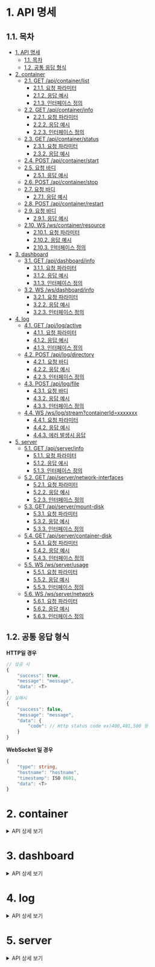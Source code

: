 # 1. API 명세

## 1.1. 목차

- [1. API 명세](#1-api-명세)
  - [1.1. 목차](#11-목차)
  - [1.2. 공통 응답 형식](#12-공통-응답-형식)
- [2. container](#2-container)
  - [2.1. GET /api/container/list](#21-get-apicontainerlist)
    - [2.1.1. 요청 파라미터](#211-요청-파라미터)
    - [2.1.2. 응답 예시](#212-응답-예시)
    - [2.1.3. 인터페이스 정의](#213-인터페이스-정의)
  - [2.2. GET /api/container/info](#22-getapicontainerinfo)
    - [2.2.1. 요청 파라미터](#221-요청-파라미터)
    - [2.2.2. 응답 예시](#222-응답-예시)
    - [2.2.3. 인터페이스 정의](#223-인터페이스-정의)
  - [2.3. GET /api/container/status](#23-getapicontainerstatus)
    - [2.3.1. 요청 파라미터](#231-요청-파라미터)
    - [2.3.2. 응답 예시](#232-응답-예시)
  - [2.4. POST /api/container/start](#24-postapicontainerstart)
  - [2.5. 요청 바디](#25-요청-바디)
    - [2.5.1. 응답 예시](#251-응답-예시)
  - [2.6. POST /api/container/stop](#26-postapicontainerstop)
  - [2.7. 요청 바디](#27-요청-바디)
    - [2.7.1. 응답 예시](#271-응답-예시)
  - [2.8. POST /api/container/restart](#28-postapicontainerrestart)
  - [2.9. 요청 바디](#29-요청-바디)
    - [2.9.1. 응답 예시](#291-응답-예시)
  - [2.10. WS /ws/container/resource](#210-ws-wscontainerresource)
    - [2.10.1. 요청 파라미터](#2101-요청-파라미터)
    - [2.10.2. 응답 예시](#2102-응답-예시)
    - [2.10.3. 인터페이스 정의](#2103-인터페이스-정의)
- [3. dashboard](#3-dashboard)
  - [3.1. GET /api/dashboard/info](#31-get-apidashboardinfo)
    - [3.1.1. 요청 파라미터](#311-요청-파라미터)
    - [3.1.2. 응답 예시](#312-응답-예시)
    - [3.1.3. 인터페이스 정의](#313-인터페이스-정의)
  - [3.2. WS /ws/dashboard/info](#32-ws-wsdashboardinfo)
    - [3.2.1. 요청 파라미터](#321-요청-파라미터)
    - [3.2.2. 응답 예시](#322-응답-예시)
    - [3.2.3. 인터페이스 정의](#323-인터페이스-정의)
- [4. log](#4-log)
  - [4.1. GET /api/log/active](#41-get-apilogactive)
    - [4.1.1. 요청 파라미터](#411-요청-파라미터)
    - [4.1.2. 응답 예시](#412-응답-예시)
    - [4.1.3. 인터페이스 정의](#413-인터페이스-정의)
  - [4.2. POST /api/log/directory](#42-post-apilogdirectory)
    - [4.2.1. 요청 바디](#421-요청-바디)
    - [4.2.2. 응답 예시](#422-응답-예시)
    - [4.2.3. 인터페이스 정의](#423-인터페이스-정의)
  - [4.3. POST /api/log/file](#43-post-apilogfile)
    - [4.3.1. 요청 바디](#431-요청-바디)
    - [4.3.2. 응답 예시](#432-응답-예시)
    - [4.3.3. 인터페이스 정의](#433-인터페이스-정의)
  - [4.4. WS /ws/log/stream?containerId=xxxxxxx](#44-ws-wslogstreamcontaineridxxxxxxx)
    - [4.4.1. 요청 파라미터](#441-요청-파라미터)
    - [4.4.2. 응답 예시](#442-응답-예시)
    - [4.4.3. 에러 발생시 응답](#443-에러-발생시-응답)
- [5. server](#5-server)
  - [5.1. GET /api/server/info](#51-get-apiserverinfo)
    - [5.1.1. 요청 파라미터](#511-요청-파라미터)
    - [5.1.2. 응답 예시](#512-응답-예시)
    - [5.1.3. 인터페이스 정의](#513-인터페이스-정의)
  - [5.2. GET /api/server/network-interfaces](#52-get-apiservernetwork-interfaces)
    - [5.2.1. 요청 파라미터](#521-요청-파라미터)
    - [5.2.2. 응답 예시](#522-응답-예시)
    - [5.2.3. 인터페이스 정의](#523-인터페이스-정의)
  - [5.3. GET /api/server/mount-disk](#53-get-apiservermount-disk)
    - [5.3.1. 요청 파라미터](#531-요청-파라미터)
    - [5.3.2. 응답 예시](#532-응답-예시)
    - [5.3.3. 인터페이스 정의](#533-인터페이스-정의)
  - [5.4. GET /api/server/container-disk](#54-get-apiservercontainer-disk)
    - [5.4.1. 요청 파라미터](#541-요청-파라미터)
    - [5.4.2. 응답 예시](#542-응답-예시)
    - [5.4.3. 인터페이스 정의](#543-인터페이스-정의)
  - [5.5. WS /ws/server/usage](#55-ws-wsserverusage)
    - [5.5.1. 요청 파라미터](#551-요청-파라미터)
    - [5.5.2. 응답 예시](#552-응답-예시)
    - [5.5.3. 인터페이스 정의](#553-인터페이스-정의)
  - [5.6. WS /ws/server/network](#56-ws-wsservernetwork)
    - [5.6.1. 요청 파라미터](#561-요청-파라미터)
    - [5.6.2. 응답 예시](#562-응답-예시)
    - [5.6.3. 인터페이스 정의](#563-인터페이스-정의)

## 1.2. 공통 응답 형식

**HTTP일 경우**

```typescript
// 성공 시
{
    "success": true,
    "message": "message",
    "data": <T>
}
// 실패시
{
    "success": false,
    "message": "message",
    "data": {
        "code": // Http status code ex)400,401,500 등
    }
}
```

**WebSocket 일 경우**

```typescript
{
    "type": string,
    "hostname": "hostname",
    "timestamp": ISO 8601,
    "data": <T>
}
```

# 2. container

<details>
<summary>API 상세 보기</summary>

## 2.1. GET /api/container/list

컨테이너 리스트 조회

### 2.1.1. 요청 파라미터

없음

### 2.1.2. 응답 예시

```json
{
    "success": true,
    "message": "컨테이너 리스트 조회 성공",
    "data": [
        {
            "id": "123abcd",
            "name": "ray-server",
            "image": "mysql:8.0",
            "status": "Up 12 days",
            "ports": "0.0.0.0:1234->5678/tcp",
            "network": "jin-network"
        }
    ]
}
```

### 2.1.3. 인터페이스 정의

```typescript
/** 컨테이너 정보 */
export interface ContainerVo {
    /** 컨테이너 ID (ex: '123abcd') */
    id: string;

    /** 컨테이너 이름 (ex: 'ray-server') */
    name: string;

    /** 도커 이미지 (ex: 'mysql:8.0') */
    image: string;

    /** 컨테이너 실행 시간 (ex: Up 12 days) */
    status: string;

    /** 바인딩된 포트 (ex: '0.0.0.0:1234 -> 5678/tcp') */
    ports: string;

    /** 사용중인 네트워크 (ex: 'jin-network') */
    network: string;

    /** 사용중인 디스크 용량(byte) */
    diskUsage?: number;
}
```

## 2.2. GET /api/container/info

컨테이너 **상세 정보** 조회

### 2.2.1. 요청 파라미터

| 이름        | 위치  | 타입   | 필수 | 설명                     |
| ----------- | ----- | ------ | ---- | ------------------------ |
| containerId | Query | string | O    | 12 ~ 64 hex, 컨테이너 ID |

### 2.2.2. 응답 예시

```json
{
    "success": true,
    "message": "컨테이너 상태 조회 성공",
    "data": {
        "id": "123abcd",
        "name": "ray-server",
        "image": "mysql:8.0",
        "status": "Up 12 days",
        "ports": "0.0.0.0:1234->5678/tcp",
        "network": "jin-network"
    }
}
```

### 2.2.3. 인터페이스 정의

```typescript
/** 컨테이너 정보 */
export interface ContainerVo {
    {/* 위와 동일 */}
}
```

## 2.3. GET /api/container/status

컨테이너 실행 상태(Running / Stopped) 조회

### 2.3.1. 요청 파라미터

| 이름        | 위치  | 타입   | 필수  | 설명                     |
| ----------- | ----- | ------ | ----- | ------------------------ |
| containerId | Query | string | **O** | 12 ~ 64 hex, 컨테이너 ID |

### 2.3.2. 응답 예시

```json
{
    "success": true,
    "message": "컨테이너 상태 조회 성공",
    "data": true // or false
}
```

## 2.4. POST /api/container/start

특정 컨테이너 실행

## 2.5. 요청 바디

| 필드 | 타입   | 필수 | 설명        |
| ---- | ------ | ---- | ----------- |
| id   | string | O    | 컨테이너 ID |

### 2.5.1. 응답 예시

```json
{
    "success": true,
    "message": "컨테이너 시작 성공",
    "data": null
}
```

## 2.6. POST /api/container/stop

특정 컨테이너 중지

## 2.7. 요청 바디

| 필드 | 타입   | 필수 | 설명        |
| ---- | ------ | ---- | ----------- |
| id   | string | O    | 컨테이너 ID |

### 2.7.1. 응답 예시

```json
{
    "success": true,
    "message": "컨테이너 중지 성공",
    "data": null
}
```

## 2.8. POST /api/container/restart

특정 컨테이너 재시작

## 2.9. 요청 바디

| 필드 | 타입   | 필수 | 설명        |
| ---- | ------ | ---- | ----------- |
| id   | string | O    | 컨테이너 ID |

### 2.9.1. 응답 예시

```json
{
    "success": true,
    "message": "컨테이너 재시작 성공",
    "data": null
}
```

## 2.10. WS /ws/container/resource

컨테이너별 리소스 사용량 제공

### 2.10.1. 요청 파라미터

| 이름        | 위치  | 타입   | 필수  | 설명                     |
| ----------- | ----- | ------ | ----- | ------------------------ |
| containerId | Query | string | **O** | 12 ~ 64 hex, 컨테이너 ID |

### 2.10.2. 응답 예시

```json
{
    "type": "containerResource",
    "hostname": "agent-01",
    "timestamp": "2025-05-06T12:00:00Z",
    "data": {
        "cpu": {
            "percent": 34.7
        },
        "memory": {
            "percent": 58.2
        }
    }
}
```

### 2.10.3. 인터페이스 정의

```typescript
/** 컨테이너별 실시간 사용량 */
export interface ContainerResourceStreamVo {
    cpu: {
        percent: number;
    };
    memory: {
        percent: number;
    };
}
```

</details>

# 3. dashboard

<details>
<summary>API 상세 보기</summary>

## 3.1. GET /api/dashboard/info

대시보드 조회

-   서버 디스크 사용율
-   서버 가동시간 제공(반올림)

### 3.1.1. 요청 파라미터

없음

### 3.1.2. 응답 예시

```json
{
    "success": true,
    "message": "대시보드 조회 성공",
    "data": {
        "diskUsage": 35,
        "uptimeHours": 30
    }
}
```

### 3.1.3. 인터페이스 정의

```typescript
/** 대시보드용 시스템 사용 요약 */
export interface SysUsageVo {
    /** 디스크 사용량(%) */
    diskUsage: number;
    /** 서버 가동시간(1시간 단위로 반올림) */
    uptimeHours: number;
}
```

## 3.2. WS /ws/dashboard/info

대시보드용 실시간 자원 조회

### 3.2.1. 요청 파라미터

없음

### 3.2.2. 응답 예시

```json
{
    "type": "server-usage",
    "hostname": "agent-01",
    "timestamp": "2025-05-06T12:00:00Z",
    "data": {
        "cpuPercent": 34.7,
        "memoryPercent": 58.2,
        "networkUsage": 32,
        "runningContainer": {
            "id": "123XXX123",
            "name": "ray-server",
            "image": "nginx",
            "status": "Up12Days",
            "ports": "0.0.0.0:1234 -> 5678/tcp",
            "network": "jin-network",
            "usage": {
                "cpu": {
                    "percent": 34.7
                },
                "memory": {
                    "percent": 58.2
                }
            }
        }
    }
}
```

### 3.2.3. 인터페이스 정의

```typescript
/** 대시보드용 실시간 서버 사용량 */
export interface SysUsageStreamVo {
    /** CPU 사용률 (%) */
    cpuPercent: number;

    /** 메모리 사용률 (%) */
    memoryPercent: number;

    /** 네트워크 사용량 (수신 + 송신 합산, 단위: bps) */
    networkUsage: number;

    /** 실행중인 컨테이너 */
    runningContainer: RunningContainer[];
}

export interface RunningContainer extends ContainerVo {
    /** 사용율(cpu, mem) */
    usage: ContainerResourceStreamVo;
}
/** 컨테이너 정보 */
export interface ContainerVo {
    /** 컨테이너 ID (ex: '123abcd') */
    id: string;

    /** 컨테이너 이름 (ex: 'ray-server') */
    name: string;

    /** 도커 이미지 (ex: 'mysql:8.0') */
    image: string;

    /** 컨테이너 실행 시간 (ex: Up 12 days) */
    status: string;

    /** 바인딩된 포트 (ex: '0.0.0.0:1234 -> 5678/tcp') */
    ports: string;

    /** 사용중인 네트워크 (ex: 'jin-network') */
    network: string;

    /** 사용중인 디스크 용량(byte) */
    diskUsage?: number;
}
```

</details>

# 4. log

<details>
<summary>API 상세 보기</summary>

## 4.1. GET /api/log/active

실행중인 컨테이너 리스트 조회

### 4.1.1. 요청 파라미터

없음

### 4.1.2. 응답 예시

```json
{
    "success": true,
    "message": "실행중인 컨테이너 조회 성공",
    "data": {
        "id": "123abcd",
        "name": "ray-server"
    }
}
```

### 4.1.3. 인터페이스 정의

```typescript
export interface ContainerVo {
    /** 컨테이너 ID */
    id: string;

    /** 컨테이너 이름 */
    name: string;
}
```

**디렉터리 및 파일 조회 기능은 보류 되었습니다. 추후 보안 검토 후 다시 도입될 예정입니다. 현재는 비활서오하 상태입니다.**

<del>

## 4.2. POST /api/log/directory

     * 로그 디렉터리 조회 API
     * - 파라미터로 디렉터리 경로를 요청
     * - 경로노출 최소화를 위해 POST로 처리
     * - 1단계 깊이의 노드만 반환, 하위 노드 조회시 재호출 필요

### 4.2.1. 요청 바디

| 필드 | 타입   | 필수 | 설명                                           |
| ---- | ------ | ---- | ---------------------------------------------- |
| path | string | O    | 12 ~ 64 hex, 디렉터리 or 파일 경로 ex /var/log |

### 4.2.2. 응답 예시

```json
{
    "type": "containerResource",
    "hostname": "agent-01",
    "timestamp": "2025-05-06T12:00:00Z",
    "data": [
        {
            "name": "logs",
            "path": "/var/logs",
            "isDirectory": true,
            "loaded": true,
            "children": [
                {
                    "name": "app.log",
                    "path": "/var/logs/app.log",
                    "isDirectory": false
                },
                {
                    "name": "nginx",
                    "path": "/var/logs/nginx",
                    "isDirectory": true,
                    "loaded": true,
                    "children": [
                        {
                            "name": "access.log",
                            "path": "/var/logs/nginx/access.log",
                            "isDirectory": false
                        },
                        {
                            "name": "error.log",
                            "path": "/var/logs/nginx/error.log",
                            "isDirectory": false
                        }
                    ]
                }
            ]
        }
    ]
}
```

### 4.2.3. 인터페이스 정의

```typescript
/** 트리뷰어 */
export interface TreeNodeVo {
    /** 이름 */
    name: string;

    /** 전체경로 */
    path: string;

    /** 디렉터리 여부 */
    isDirectory: boolean;

    /** 자식 노드(디렉터일 경우만 존재) */
    children?: TreeNodeVo[];

    /** 자식 노드 로딩되었는지 여부 */
    loaded?: boolean;
}
```

## 4.3. POST /api/log/file

     * 로그 파일 조회 API
     * - 파라미터로 파일 전체 경로를 요청
     * - 경로노출 최소화를 위해 POST로 처리

### 4.3.1. 요청 바디

| 필드 | 타입   | 필수 | 설명                                                     |
| ---- | ------ | ---- | -------------------------------------------------------- |
| path | string | O    | 12 ~ 64 hex, 디렉터리 or 파일 경로 ex /var/log/12312.log |

### 4.3.2. 응답 예시

```json
{
    "success": true,
    "message": "message",
    "data": {
        "filename": "access.log",
        "path": "/var/log/nginx/access.log",
        "size": 34820,
        "modified": "2025-05-06T12:34:56Z",
        "content": "127.0.0.1 - - [06/May/2025:12:34:01 +0000] \"GET /api/log HTTP/1.1\" 200 123\n127.0.0.1 - - [06/May/2025:12:34:03 +0000] \"POST /api/login HTTP/1.1\" 401 98"
    }
}
```

### 4.3.3. 인터페이스 정의

```typescript
/** 로그 파일 제공 */
export interface LogFileContentVo {
    /** 파일 이름(ex: 'access.log') */
    filename: string;

    /** 전체 경로(ex: '/var/log/nginx/access.log') */
    path: string;

    /** byte */
    size: number;

    /** 최종 수정일 */
    modified: string;

    /** 전체 파일 내용 */
    content: string;
}
```

</del>

## 4.4. WS /ws/log/stream?containerId=xxxxxxx

     * 컨테이너별 실시간 로그 스트림

### 4.4.1. 요청 파라미터

| 이름        | 위치  | 타입   | 필수 | 설명                    |
| ----------- | ----- | ------ | ---- | ----------------------- |
| containerId | query | string | O    | 12 ~ 64 hex, 컨테이너ID |

### 4.4.2. 응답 예시

```json
{
    "type": "container-log",
    "hostname": "agent-01",
    "timestamp": "2025-05-06T13:10:00Z",
    "data": {
        "value": "127.0.0.1 - - [06/May/2025:13:10:00 +0000] \"GET /api/log HTTP/1.1\" 200 123"
    }
}
```

### 4.4.3. 에러 발생시 응답

```json
{
    "type": "container-log",
    "hostname": "agent-01",
    "timestamp": "2025-05-06T13:11:00Z",
    "data": {
        "value": "[ERROR] spawn docker ENOENT"
    }
}
```

</details>

# 5. server

<details>
<summary>API 상세 보기</summary>

## 5.1. GET /api/server/info

     * 서버 기본 정보 조회 API

### 5.1.1. 요청 파라미터

없음

### 5.1.2. 응답 예시

```json
{
    "success": true,
    "message": "서버 기본 정보 조회 성공",
    "data": {
        "cpu": {
            "model": "Intel Core i7-12700K",
            "speedGHz": 3.6,
            "cores": 8,
            "thread": 16
        },
        "memory": {
            "total": 34359738368,
            "used": 18253611008
        },
        "disk": {
            "total": 512110190592,
            "used": 187904819200
        }
    }
}
```

### 5.1.3. 인터페이스 정의

```typescript
/**
 * 서버 기본 정보
 */
export interface SysInfoVo {
    cpu: CpuInfoVo;
    memory: MemoryInfoVo;
    disk: DiskInfoVo;
}
/**
 * CPU 정보
 */
export interface CpuInfoVo {
    /** CPU 모델명 (ex: 'Intel Core i5-5000') */
    model: string;

    /** CPU 기본 클럭 속도 (GHz 단위) */
    speedGHz: number;

    /** 물리 CPU 코어 수 */
    cores: number;

    /** 스레드 수 */
    thread: number;
}
/**
 * 메모리 정보
 */
export interface MemoryInfoVo {
    /** 총 메모리 용량 (bytes) */
    total: number;

    /** 사용 중인 메모리 용량 (bytes) */
    used: number;
}
/**
 * 디스크 정보
 */
export interface DiskInfoVo {
    /** 총 디스크 용량 (bytes) */
    total: number;

    /** 사용 중인 디스크 용량 (bytes) */
    used: number;
}
```

## 5.2. GET /api/server/network-interfaces

     * 네트워크 인터페이스 조회 API

### 5.2.1. 요청 파라미터

없음

### 5.2.2. 응답 예시

```json
{
    "success": true,
    "message": "네트워크 인터페이스 조회 성공",
    "data": [
        {
            "interface": "eth0",
            "ip4": "192.168.0.10",
            "ip4Subnet": "255.255.255.0",
            "mac": "00:1B:44:11:3A:B7",
            "speed": 1000000000
        },
        {
            "interface": "wlan0",
            "ip4": "192.168.0.15",
            "ip4Subnet": "255.255.255.0",
            "mac": "00:1B:44:11:3A:B8",
            "speed": 300000000
        }
    ]
}
```

### 5.2.3. 인터페이스 정의

```typescript
/**
 * 서버 네트워크 인터페이스 정보
 */
export interface SysNetworkInfoVo {
    /** 네트워크 인터페이스 이름 (ex: 'eth0') */
    interface: string;

    /** IPv4 주소 (ex: '192.168.0.10') */
    ip4: string;

    /** IPv4 서브넷 (ex: '255.255.255.0') */
    ip4Subnet: string;

    /** MAC 주소 (ex: '00:1B:44:11:3A:B7') */
    mac: string;

    /** 링크 속도 (bps) */
    speed: number;
}
```

## 5.3. GET /api/server/mount-disk

     * 마운트별 디스크 사용량 조회 API

### 5.3.1. 요청 파라미터

없음

### 5.3.2. 응답 예시

```json
{
    "success": true,
    "message": "message",
    "data": [
        {
            "mountPath": "/",
            "total": 100000000000,
            "used": 60000000000,
            "use": 60
        },
        {
            "mountPath": "/mnt/data",
            "total": 500000000000,
            "used": 320000000000,
            "use": 64
        },
        {
            "mountPath": "/mnt/backup",
            "total": 200000000000,
            "used": 50000000000,
            "use": 25
        }
    ]
}
```

### 5.3.3. 인터페이스 정의

```typescript
/**
 * 마운트별 디스크 사용량
 */
export interface DiskUsageByMountVo {
    /** 마운트 경로 (ex: '/mnt/data') */
    mountPath: string;

    /** 총 용량 (bytes) */
    total: number;

    /** 사용량 (bytes) */
    used: number;

    /** 사용률 (%) */
    use: number;
}
```

## 5.4. GET /api/server/container-disk

     * 컨테이너별 디스크 사용량 조회 API

### 5.4.1. 요청 파라미터

없음

### 5.4.2. 응답 예시

```json
{
    "success": true,
    "message": "message",
    "data": [
        {
            "name": "ray-server",
            "used": 157286400,
            "isActive": true
        },
        {
            "name": "db-container",
            "used": 524288000,
            "isActive": false
        },
        {
            "name": "nextuse-frontend",
            "used": 104857600,
            "isActive": true
        }
    ]
}
```

### 5.4.3. 인터페이스 정의

```typescript
/**
 * 컨테이너별 디스크 사용량
 */
export interface DiskUsageByContainerVo {
    /** 컨테이너 이름 (ex: 'ray-server') */
    name: string;

    /** 사용량 (bytes) */
    used: number;

    /** 컨테이너 실행 상태 (ex: true / false) */
    isActive: boolean;
}
```

## 5.5. WS /ws/server/usage

     * 서버 사용량 통합 실시간 스트림

### 5.5.1. 요청 파라미터

없음

### 5.5.2. 응답 예시

```json
{
    "type": "containerResource",
    "hostname": "agent-01",
    "timestamp": "2025-05-06T12:00:00Z",
    "data": {
        "cpu": {
            "usagePercent": 45,
            "topTable": [
                {
                    "idx": 1,
                    "pid": 1234,
                    "user": "root",
                    "s": "running",
                    "mem": 1.2,
                    "command": "node"
                },
                {
                    "idx": 2,
                    "pid": 5678,
                    "user": "mysql",
                    "s": "sleep",
                    "mem": 0.8,
                    "command": "mysqld"
                }
            ]
        },
        "memory": {
            "usagePercent": 68,
            "topTable": [
                {
                    "idx": 1,
                    "pid": 4321,
                    "user": "ubuntu",
                    "s": "running",
                    "mem": 3.4,
                    "command": "chrome"
                },
                {
                    "idx": 2,
                    "pid": 8765,
                    "user": "root",
                    "s": "sleep",
                    "mem": 1.9,
                    "command": "java"
                }
            ]
        },
        "disk": {
            "activity": 43000
        }
    }
}
```

### 5.5.3. 인터페이스 정의

```typescript
/**
 * 서버 실시간 사용량 제공
 */
export interface UsageStreamVo {
    cpu: CpuUsageStreamVo;
    memory: MemoryUsageStreamVo;
    disk: DiskUsageStreamVo;
}

/**
 * 실시간 CPU 사용량
 */
export interface CpuUsageStreamVo {
    /**  사용율 (ex: 30) */
    usagePercent: number;

    /** CPU 사용 top table */
    topTable: TopTableStreamVo[];
}

/**
 * 실시간 메모리 사용량
 */
export interface MemoryUsageStreamVo {
    /** 사용율 (ex: 30) */
    usagePercent: number;

    /** 메모리 사용 top table */
    topTable: TopTableStreamVo[];
}

/**
 * 실시간 디스크 I/O 속도(평균)
 */
export interface DiskUsageStreamVo {
    /** 초당 I/O 평균 (ex: 30000)(bps) */
    activity: number;
}
/**
 * WebSocket용 toptable 전역 인터페이스 정의
 */
export interface TopTableStreamVo {
    /** 정렬 순서 */
    idx: number;

    /** 프로세스 ID (ex: 1234) */
    pid: number;

    /** 실행 유저 (ex: 'user') */
    user: string;

    /** 상태 (ex: 'running', 'sleep' 등) */
    s: string;

    /** 메모리 사용 비율 (ex: 2.3) */
    mem: number;

    /** 실행 명령어 (ex: 'mysqld'등) */
    command: string;
}
```

## 5.6. WS /ws/server/network

     * 네트워크 송수신량(bps) 실시간 스트림

### 5.6.1. 요청 파라미터

없음

### 5.6.2. 응답 예시

```json
{
    "type": "containerResource",
    "hostname": "agent-01",
    "timestamp": "2025-05-06T12:00:00Z",
    "data": [
        {
            "interface": "eth0",
            "rx": 125000,
            "tx": 98000
        },
        {
            "interface": "wlan0",
            "rx": 87000,
            "tx": 65000
        }
    ]
}
```

### 5.6.3. 인터페이스 정의

```typescript
/**
 * 실시간 네트워크 사용량
 */
export interface NetworkUsageStreamVo {
    /** 네트워크 인터 페이스 (ex: eth0) */
    interface: string;

    /** 초당 수신 바이트(bps) */
    rx: number;

    /** 초당 송신 바이트(bps) */
    tx: number;
}
```

</details>
